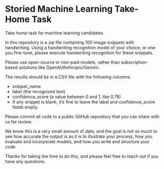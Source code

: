 # Storied Machine Learning Take-Home Task
Take home task for machine learning candidates

In this repository is a zip file containing 100 image snippets with handwriting. Using a handwriting recognition model of your choice, or one you fine-tune, please execute handwriting recognition for these snippets.

Please use open-source or non-paid models, rather than subscription-based solutions like OpenAI/Anthropic/Gemini.

The results should be in a CSV file with the following columns:

- snippet_name
- label (the recognized text)
- confidence_score (a value between 0 and 1, like 0.78)
- If any snippet is blank, it’s fine to leave the label and confidence_score fields empty.

Please commit all code to a public GitHub repository that you can share with us for review.

We know this is a very small amount of data, and the goal is not so much to see how accurate the output is as it is to illustrate your process, how you evaluate and incorporate models, and how you write and structure your code.

Thanks for taking the time to do this, and please feel free to reach out if you have any questions.
